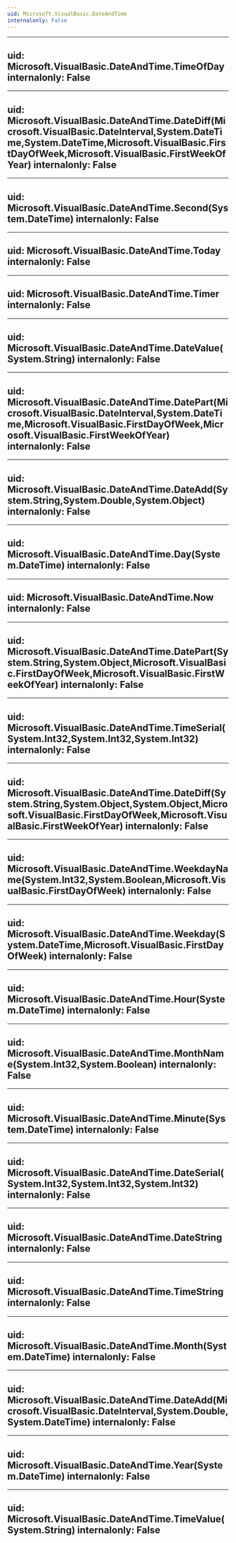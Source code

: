 ```yaml
---
uid: Microsoft.VisualBasic.DateAndTime
internalonly: False
---
```


---
uid: Microsoft.VisualBasic.DateAndTime.TimeOfDay
internalonly: False
---

---
uid: Microsoft.VisualBasic.DateAndTime.DateDiff(Microsoft.VisualBasic.DateInterval,System.DateTime,System.DateTime,Microsoft.VisualBasic.FirstDayOfWeek,Microsoft.VisualBasic.FirstWeekOfYear)
internalonly: False
---

---
uid: Microsoft.VisualBasic.DateAndTime.Second(System.DateTime)
internalonly: False
---

---
uid: Microsoft.VisualBasic.DateAndTime.Today
internalonly: False
---

---
uid: Microsoft.VisualBasic.DateAndTime.Timer
internalonly: False
---

---
uid: Microsoft.VisualBasic.DateAndTime.DateValue(System.String)
internalonly: False
---

---
uid: Microsoft.VisualBasic.DateAndTime.DatePart(Microsoft.VisualBasic.DateInterval,System.DateTime,Microsoft.VisualBasic.FirstDayOfWeek,Microsoft.VisualBasic.FirstWeekOfYear)
internalonly: False
---

---
uid: Microsoft.VisualBasic.DateAndTime.DateAdd(System.String,System.Double,System.Object)
internalonly: False
---

---
uid: Microsoft.VisualBasic.DateAndTime.Day(System.DateTime)
internalonly: False
---

---
uid: Microsoft.VisualBasic.DateAndTime.Now
internalonly: False
---

---
uid: Microsoft.VisualBasic.DateAndTime.DatePart(System.String,System.Object,Microsoft.VisualBasic.FirstDayOfWeek,Microsoft.VisualBasic.FirstWeekOfYear)
internalonly: False
---

---
uid: Microsoft.VisualBasic.DateAndTime.TimeSerial(System.Int32,System.Int32,System.Int32)
internalonly: False
---

---
uid: Microsoft.VisualBasic.DateAndTime.DateDiff(System.String,System.Object,System.Object,Microsoft.VisualBasic.FirstDayOfWeek,Microsoft.VisualBasic.FirstWeekOfYear)
internalonly: False
---

---
uid: Microsoft.VisualBasic.DateAndTime.WeekdayName(System.Int32,System.Boolean,Microsoft.VisualBasic.FirstDayOfWeek)
internalonly: False
---

---
uid: Microsoft.VisualBasic.DateAndTime.Weekday(System.DateTime,Microsoft.VisualBasic.FirstDayOfWeek)
internalonly: False
---

---
uid: Microsoft.VisualBasic.DateAndTime.Hour(System.DateTime)
internalonly: False
---

---
uid: Microsoft.VisualBasic.DateAndTime.MonthName(System.Int32,System.Boolean)
internalonly: False
---

---
uid: Microsoft.VisualBasic.DateAndTime.Minute(System.DateTime)
internalonly: False
---

---
uid: Microsoft.VisualBasic.DateAndTime.DateSerial(System.Int32,System.Int32,System.Int32)
internalonly: False
---

---
uid: Microsoft.VisualBasic.DateAndTime.DateString
internalonly: False
---

---
uid: Microsoft.VisualBasic.DateAndTime.TimeString
internalonly: False
---

---
uid: Microsoft.VisualBasic.DateAndTime.Month(System.DateTime)
internalonly: False
---

---
uid: Microsoft.VisualBasic.DateAndTime.DateAdd(Microsoft.VisualBasic.DateInterval,System.Double,System.DateTime)
internalonly: False
---

---
uid: Microsoft.VisualBasic.DateAndTime.Year(System.DateTime)
internalonly: False
---

---
uid: Microsoft.VisualBasic.DateAndTime.TimeValue(System.String)
internalonly: False
---
